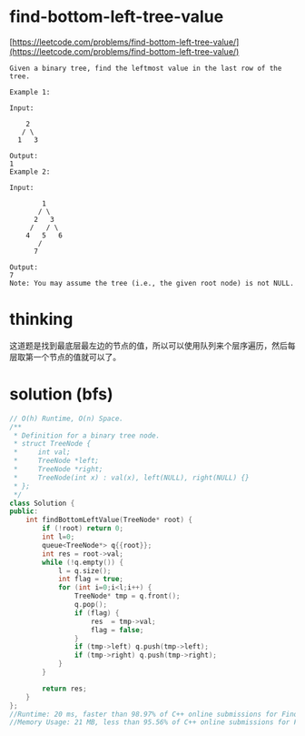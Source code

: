 # find-bottom-left-tree-value

[https://leetcode.com/problems/find-bottom-left-tree-value/](https://leetcode.com/problems/find-bottom-left-tree-value/)

```
Given a binary tree, find the leftmost value in the last row of the tree.

Example 1:

Input:

    2
   / \
  1   3

Output:
1
Example 2:

Input:

        1
       / \
      2   3
     /   / \
    4   5   6
       /
      7

Output:
7
Note: You may assume the tree (i.e., the given root node) is not NULL.
```

# thinking

这道题是找到最底层最左边的节点的值，所以可以使用队列来个层序遍历，然后每层取第一个节点的值就可以了。

# solution (bfs)

```c++
// O(h) Runtime, O(n) Space.
/**
 * Definition for a binary tree node.
 * struct TreeNode {
 *     int val;
 *     TreeNode *left;
 *     TreeNode *right;
 *     TreeNode(int x) : val(x), left(NULL), right(NULL) {}
 * };
 */
class Solution {
public:
    int findBottomLeftValue(TreeNode* root) {
        if (!root) return 0;
        int l=0;
        queue<TreeNode*> q{{root}};
        int res = root->val;
        while (!q.empty()) {
            l = q.size();
            int flag = true;
            for (int i=0;i<l;i++) {
                TreeNode* tmp = q.front();
                q.pop();
                if (flag) {
                    res  = tmp->val;
                    flag = false;
                }
                if (tmp->left) q.push(tmp->left);
                if (tmp->right) q.push(tmp->right);
            }
        }

        return res;
    }
};
//Runtime: 20 ms, faster than 98.97% of C++ online submissions for Find Bottom Left Tree Value.
//Memory Usage: 21 MB, less than 95.56% of C++ online submissions for Find Bottom Left Tree Value.
```
